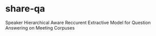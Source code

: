 # share-qa
Speaker Hierarchical Aware Reccurent Extractive Model for Question Answering on Meeting Corpuses
